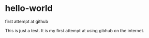 # hello-world
first attempt at github


This is just a test.  It is my first attempt at using gibhub on the internet.
